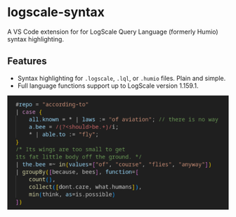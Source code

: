 # logscale-syntax

A VS Code extension for for LogScale Query Language (formerly Humio) syntax highlighting.

## Features

- Syntax highlighting for `.logscale`, `.lql`, or `.humio` files. Plain and simple.
- Full language functions support up to LogScale version 1.159.1.

![screenshot](images/demo_dark_modern.png)
